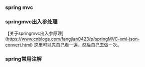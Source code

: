 ### spring mvc

### springmvc出入参处理
【关于springmvc出入参原理](https://www.cnblogs.com/fangjian0423/p/springMVC-xml-json-convert.html)
这里可以先自己看一遍，然后自己去做一次。

### spring常用注解

